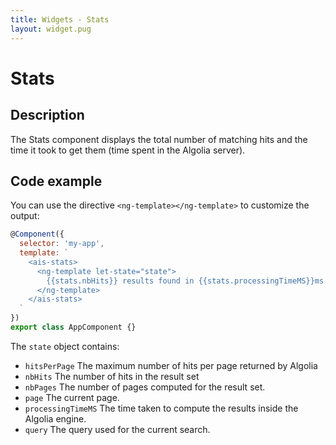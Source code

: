 ```yaml
---
title: Widgets - Stats
layout: widget.pug
---
```


# Stats

## Description

The Stats component displays the total number of matching hits and the time it took to get them (time spent in the Algolia server).

## Code example

You can use the directive `<ng-template></ng-template>` to customize the output:

```js
@Component({
  selector: 'my-app',
  template: `
    <ais-stats>
      <ng-template let-state="state">
        {{stats.nbHits}} results found in {{stats.processingTimeMS}}ms.
      </ng-template>
    </ais-stats>
  `
})
export class AppComponent {}
```

The `state` object contains:

* `hitsPerPage` The maximum number of hits per page returned by Algolia
* `nbHits` The number of hits in the result set
* `nbPages` The number of pages computed for the result set.
* `page` The current page.
* `processingTimeMS` The time taken to compute the results inside the Algolia engine.
* `query` The query used for the current search.
